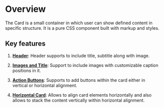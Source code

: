 # Overview

The Card is a small container in which user can show defined content in specific structure. It is a pure CSS component built with markup and styles.

## Key features

1. **[Header](../card/header-content/)**: Header supports to include title, subtitle along with image.

2. **[Images and Title](../card/card-image/)**: Support to include images with customizable caption positions in it.

3. **[Action Buttons](../card/action-buttons/)**: Supports to add buttons within the card either in vertical or horizontal alignment.

4. **[Horizontal Card](../card/horizontal/)**: Allows to align card elements horizontally and also allows to stack the content vertically within horizontal alignment.